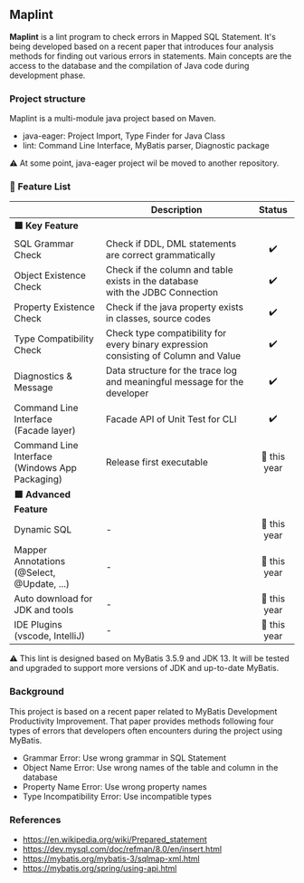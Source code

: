 ## Maplint

**Maplint** is a lint program to check errors in Mapped SQL Statement.
It's being developed based on a recent paper that introduces four analysis methods 
for finding out various errors in statements. Main concepts are 
the access to the database and the compilation of Java code during development phase.

### Project structure

Maplint is a multi-module java project based on Maven.

- java-eager: Project Import, Type Finder for Java Class
- lint: Command Line Interface, MyBatis parser, Diagnostic package

:warning: At some point, java-eager project wil be moved to another repository.

### :triangular_flag_on_post: Feature List

|                                                               | Description                                                                             |              Status              |
|---------------------------------------------------------------|-----------------------------------------------------------------------------------------|:--------------------------------:|
| **:green_square: Key Feature**                                |                                                                                         |                                  |
| SQL Grammar Check                                             | Check if DDL, DML statements are correct grammatically                                  |        :heavy_check_mark:        |
| Object Existence Check                                        | Check if the column and table exists in the database <br>with the JDBC Connection       |        :heavy_check_mark:        |
| Property Existence Check                                      | Check if the java property exists in classes, source codes                              |        :heavy_check_mark:        |
| Type Compatibility Check                                      | Check type compatibility for every binary expression <br>consisting of Column and Value |        :heavy_check_mark:        |
| Diagnostics & Message                                         | Data structure for the trace log and meaningful message for the developer               |     :heavy_check_mark:     |
| Command Line Interface<br>(Facade layer) | Facade API of Unit Test for CLI                                                         |     :heavy_check_mark:     |
| Command Line Interface<br>(Windows App Packaging) | Release first executable                                                         |     :calendar: this year     |
| **:green_square: Advanced Feature**                           |                                                                                         |                                  |
| Dynamic SQL                                                   | -                                                                                       | :calendar: this year |
| Mapper Annotations<br>(@Select, @Update, ...)                 | -                                                                                       | :calendar: this year |
| Auto download for JDK and tools                               | -                                                                                       | :calendar: this year |
| IDE Plugins (vscode, IntelliJ)                                | -                                                                                       | :calendar: this year |

:warning: This lint is designed based on MyBatis 3.5.9 and JDK 13. It will be tested and upgraded to support more versions of JDK and up-to-date MyBatis.

### Background

This project is based on a recent paper related to MyBatis Development Productivity Improvement. 
That paper provides methods following four types of errors that developers often encounters during the project using MyBatis.
- Grammar Error: Use wrong grammar in SQL Statement
- Object Name Error: Use wrong names of the table and column in the database
- Property Name Error: Use wrong property names
- Type Incompatibility Error: Use incompatible types


### References
- https://en.wikipedia.org/wiki/Prepared_statement
- https://dev.mysql.com/doc/refman/8.0/en/insert.html
- https://mybatis.org/mybatis-3/sqlmap-xml.html
- https://mybatis.org/spring/using-api.html